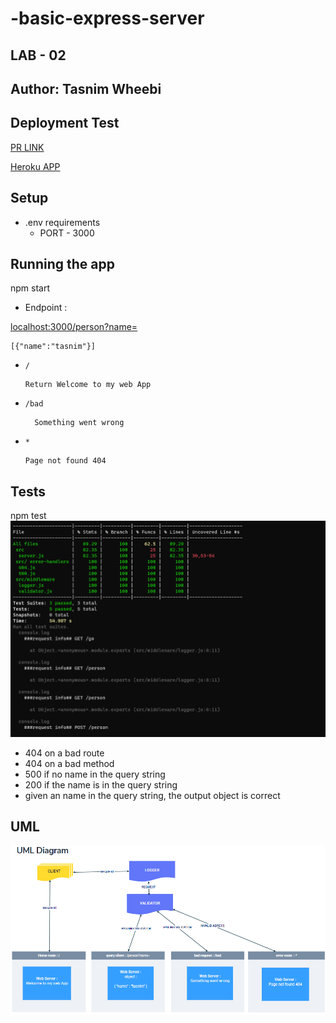 # -basic-express-server

## LAB - 02
## **Author: Tasnim Wheebi**

## **Deployment Test**


[PR LINK](https://github.com/Tasnimwheebi/basic-express-server/pull/2 )


[Heroku APP](https://tasnim-basic-express-server.herokuapp.com/)

## **Setup**
* .env requirements
  * PORT - 3000


## **Running the app**
npm start

* Endpoint :

 <localhost:3000/person?name=>

    [{"name":"tasnim"}]

  * `/`
            
        Return Welcome to my web App

  * `/bad` 

          Something went wrong

  * `*`

        Page not found 404
## **Tests**
npm test 
![Test img](img/basic-express-server.PNG)

* 404 on a bad route
* 404 on a bad method
* 500 if no name in the query string
* 200 if the name is in the query string
* given an name in the query string, the output object is correct


## **UML**

![UML](img/1.PNG)
